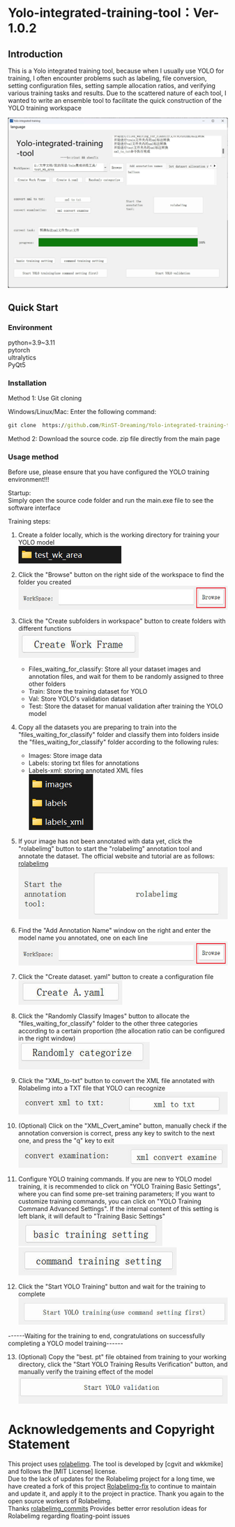 # Yolo-integrated-training-tool：Ver-1.0.2  
  
## Introduction
This is a Yolo integrated training tool, because when I usually use YOLO for training, I often encounter problems such as labeling, file conversion, setting configuration files, setting sample allocation ratios, and verifying various training tasks and results. Due to the scattered nature of each tool, I wanted to write an ensemble tool to facilitate the quick construction of the YOLO training workspace

![main_menu.jpg is initialing](./README_images/en/main_menu.jpg)
  
## Quick Start

### Environment

python=3.9~3.11  
pytorch  
ultralytics  
PyQt5  

### Installation

Method 1: Use Git cloning

Windows/Linux/Mac: Enter the following command:  
```cmd
git clone  https://github.com/RinST-Dreaming/Yolo-integrated-training-tool.git
```  
  
Method 2: Download the source code. zip file directly from the main page
### Usage method
Before use, please ensure that you have configured the YOLO training environment!!!

Startup:   
Simply open the source code folder and run the main.exe file to see the software interface
  
Training steps:  

1. Create a folder locally, which is the working directory for training your YOLO model  
   ![图片正在加载中](./README_images/en/work_space_dir.jpg)

2. Click the "Browse" button on the right side of the workspace to find the folder you created  
   ![图片正在加载中](./README_images/en/browse_button.jpg)
   
3. Click the "Create subfolders in workspace" button to create folders with different functions  
   ![图片正在加载中](./README_images/en/create_work_frame_button.jpg)
   - Files_waiting_for_classify: Store all your dataset images and annotation files, and wait for them to be randomly assigned to three other folders  
   - Train: Store the training dataset for YOLO  
   - Val: Store YOLO's validation dataset  
   - Test: Store the dataset for manual validation after training the YOLO model  

4. Copy all the datasets you are preparing to train into the "files_waiting_for_classify" folder and classify them into folders inside the "files_waiting_for_classify" folder according to the following rules:  
   - Images: Store image data
   - Labels: storing txt files for annotations
   - Labels-xml: storing annotated XML files  
    ![图片正在加载中](./README_images/en/sub_dir_branch.jpg)
  
5. If your image has not been annotated with data yet, click the "rolabelimg" button to start the "rolabelimg" annotation tool and annotate the dataset. The official website and tutorial are as follows: [rolabelimg](https://github.com/cgvict/roLabelImg)  
   ![图片正在加载中](./README_images/en/rolabelimg_button.jpg)

6. Find the "Add Annotation Name" window on the right and enter the model name you annotated, one on each line  
   ![图片正在加载中](./README_images/en/browse_button.jpg)

7. Click the "Create dataset. yaml" button to create a configuration file  
   ![图片正在加载中](./README_images/en/create_A.yaml_button.jpg)

8. Click the "Randomly Classify Images" button to allocate the "files_waiting_for_classify" folder to the other three categories according to a certain proportion (the allocation ratio can be configured in the right window)  
   ![图片正在加载中](./README_images/en/randomly_categorize_button.jpg)
      
9.  Click the "XML_to-txt" button to convert the XML file annotated with Rolabelimg into a TXT file that YOLO can recognize  
    ![图片正在加载中](./README_images/en/convert_xml_to_txt_button.jpg)

10. (Optional) Click on the "XML_Cvert_amine" button, manually check if the annotation conversion is correct, press any key to switch to the next one, and press the "q" key to exit  
    ![图片正在加载中](./README_images/en/convert_examination_button.jpg)

11. Configure YOLO training commands. If you are new to YOLO model training, it is recommended to click on "YOLO Training Basic Settings", where you can find some pre-set training parameters; If you want to customize training commands, you can click on "YOLO Training Command Advanced Settings". If the internal content of this setting is left blank, it will default to "Training Basic Settings"  
    ![图片正在加载中](./README_images/en/basic_training_setting_button.jpg)
    ![图片正在加载中](./README_images/en/command_training_setting_button.jpg)

12. Click the "Start YOLO Training" button and wait for the training to complete  
    ![图片正在加载中](./README_images/en/start_yolo_training_button.jpg)

------Waiting for the training to end, congratulations on successfully completing a YOLO model training------

13.  (Optional) Copy the "best. pt" file obtained from training to your working directory, click the "Start YOLO Training Results Verification" button, and manually verify the training effect of the model   
    ![图片正在加载中](./README_images/en/start_yolo_validation_button.jpg)

# Acknowledgements and Copyright Statement
This project uses [rolabelimg](https://github.com/cgvict/roLabelImg). The tool is developed by [cgvit and wkkmike] and follows the [MIT License] license.   
Due to the lack of updates for the Rolabelimg project for a long time, we have created a fork of this project [Rolabelimg-fix](https://github.com/RinST-Dreaming/roLabelImg-fix) to continue to maintain and update it, and apply it to the project in practice. Thank you again to the open source workers of Rolabelimg.  
Thanks [rolabelimg_commits](https://github.com/cgvict/roLabelImg/pull/37) Provides better error resolution ideas for Rolabelimg regarding floating-point issues